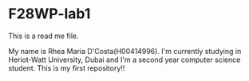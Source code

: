 # F28WP-lab1

This is a read me file.

My name is Rhea Maria D'Costa(H00414996). I'm currently studying in Heriot-Watt University, Dubai and I'm a second year computer science student.
This is my first repository!!
